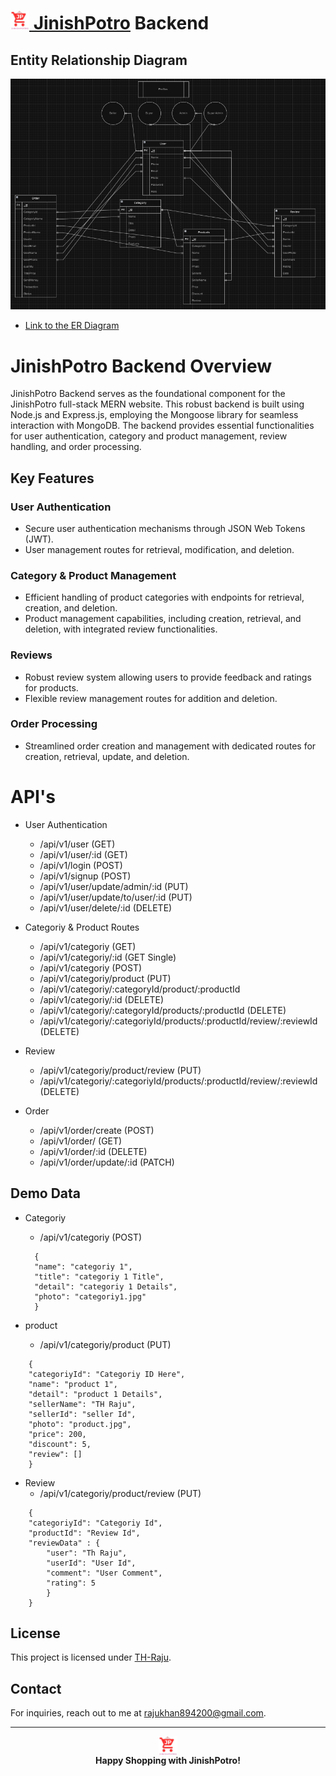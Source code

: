 # [<img src="./utils/jp.png" alt="Alt Text" width="30" height="30"> JinishPotro](https://jinishpotro.netlify.app/) Backend

## Entity Relationship Diagram

![Jinishpotro ER diagram](./utils/er.PNG)

- [Link to the ER Diagram](https://drive.google.com/file/d/1X5xBuUGsqvhzn6WYZaxs2fCkfxbLh8ce/view?usp=sharing)

# JinishPotro Backend Overview

JinishPotro Backend serves as the foundational component for the JinishPotro full-stack MERN website. This robust backend is built using Node.js and Express.js, employing the Mongoose library for seamless interaction with MongoDB. The backend provides essential functionalities for user authentication, category and product management, review handling, and order processing.

## Key Features

### User Authentication

- Secure user authentication mechanisms through JSON Web Tokens (JWT).
- User management routes for retrieval, modification, and deletion.

### Category & Product Management

- Efficient handling of product categories with endpoints for retrieval, creation, and deletion.
- Product management capabilities, including creation, retrieval, and deletion, with integrated review functionalities.

### Reviews

- Robust review system allowing users to provide feedback and ratings for products.
- Flexible review management routes for addition and deletion.

### Order Processing

- Streamlined order creation and management with dedicated routes for creation, retrieval, update, and deletion.

# API's

- User Authentication

  - /api/v1/user (GET)
  - /api/v1/user/:id (GET)
  - /api/v1/login (POST)
  - /api/v1/signup (POST)
  - /api/v1/user/update/admin/:id (PUT)
  - /api/v1/user/update/to/user/:id (PUT)
  - /api/v1/user/delete/:id (DELETE)

- Categoriy & Product Routes

  - /api/v1/categoriy (GET)
  - /api/v1/categoriy/:id (GET Single)
  - /api/v1/categoriy (POST)
  - /api/v1/categoriy/product (PUT)
  - /api/v1/categoriy/:categoryId/product/:productId
  - /api/v1/categoriy/:id (DELETE)
  - /api/v1/categoriy/:categoryId/products/:productId (DELETE)
  - /api/v1/categoriy/:categoriyId/products/:productId/review/:reviewId (DELETE)

- Review

  - /api/v1/categoriy/product/review (PUT)
  - /api/v1/categoriy/:categoriyId/products/:productId/review/:reviewId (DELETE)

- Order
  - /api/v1/order/create (POST)
  - /api/v1/order/ (GET)
  - /api/v1/order/:id (DELETE)
  - /api/v1/order/update/:id (PATCH)

## Demo Data

- Categoriy

  - /api/v1/categoriy (POST)

  ```
    {
    "name": "categoriy 1",
    "title": "categoriy 1 Title",
    "detail": "categoriy 1 Details",
    "photo": "categoriy1.jpg"
    }
  ```

- product
  - /api/v1/categoriy/product (PUT)

```
    {
    "categoriyId": "Categoriy ID Here",
    "name": "product 1",
    "detail": "product 1 Details",
    "sellerName": "TH Raju",
    "sellerId": "seller Id",
    "photo": "product.jpg",
    "price": 200,
    "discount": 5,
    "review": []
    }
```

- Review
  - /api/v1/categoriy/product/review (PUT)

```
    {
    "categoriyId": "Categoriy Id",
    "productId": "Review Id",
    "reviewData" : {
        "user": "Th Raju",
        "userId": "User Id",
        "comment": "User Comment",
        "rating": 5
        }
    }
```

## License

This project is licensed under [TH-Raju](https://tofajjol-hosen-raju.web.app/).

## Contact

For inquiries, reach out to me at [rajukhan894200@gmail.com]().

---



<p align="center">
  <img src="./utils/jp.png" alt="JinishPotro Logo" width="30" height="30" style="display: block; margin: auto;">
  <strong>Happy Shopping with JinishPotro!</strong>
</p>
